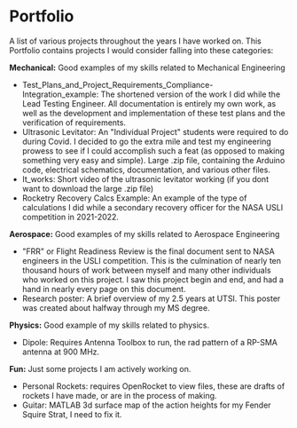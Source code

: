# Portfolio
A list of various projects throughout the years I have worked on. This Portfolio contains projects I would consider falling into these categories:

**Mechanical:** Good examples of my skills related to Mechanical Engineering

-  Test_Plans_and_Project_Requirements_Compliance-Integration_example: The shortened version of the work I did while the Lead Testing Engineer.  All documentation is entirely my own work, as well as the development and implementation of these test plans and the verification of requirements. 
- Ultrasonic Levitator: An "Individual Project" students were required to do during Covid. I decided to go the extra mile and test my engineering prowess to see if I could accomplish such a feat (as opposed to making something very easy and simple).  Large .zip file, containing the Arduino code, electrical schematics, documentation, and various other files. 
- It_works: Short video of the ultrasonic levitator working (if you dont want to download the large .zip file) 
- Rocketry Recovery Calcs Example: An example of the type of calculations I did while a secondary recovery officer for the NASA USLI competition in 2021-2022. 

**Aerospace:** Good examples of my skills related to Aerospace Engineering

-  "FRR" or Flight Readiness Review is the final document sent to NASA engineers in the USLI competition.  This is the culmination of nearly ten thousand hours of work between myself and many other individuals who worked on this project. I saw this project begin and end, and had a hand in nearly every page on this document. 
-  Research poster: A brief overview of my 2.5 years at UTSI.  This poster was created about halfway through my MS degree. 

**Physics:** Good example of my skills related to physics.

-  Dipole: Requires Antenna Toolbox to run, the rad pattern of a RP-SMA antenna at 900 MHz. 

**Fun:** Just some projects I am actively working on. 

-  Personal Rockets: requires OpenRocket to view files, these are drafts of rockets I have made, or are in the process of making. 
-  Guitar: MATLAB 3d surface map of the action heights for my Fender Squire Strat, I need to fix it. 
  
